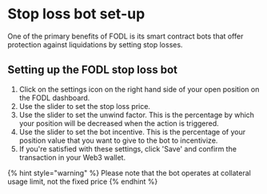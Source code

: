# Stop loss bot set-up

One of the primary benefits of FODL is its smart contract bots that offer protection against liquidations by setting stop losses.

## Setting up the FODL stop loss bot

1. Click on the settings icon on the right hand side of your open position on the FODL dashboard.
2. Use the slider to set the stop loss price.&#x20;
3. Use the slider to set the unwind factor. This is the percentage by which your position will be decreased when the action is triggered.
4. Use the slider to set the bot incentive. This is the percentage of your position value that you want to give to the bot to incentivize.
5. If you're satisfied with these settings, click 'Save' and confirm the transaction in your Web3 wallet.

{% hint style="warning" %}
Please note that the bot operates at collateral usage limit, not the fixed price
{% endhint %}
